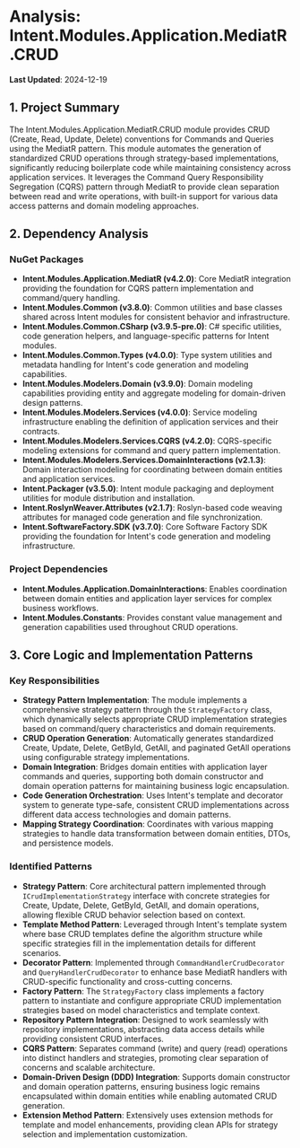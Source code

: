 # Analysis: Intent.Modules.Application.MediatR.CRUD

**Last Updated**: 2024-12-19

## 1. Project Summary

The Intent.Modules.Application.MediatR.CRUD module provides CRUD (Create, Read, Update, Delete) conventions for Commands and Queries using the MediatR pattern. This module automates the generation of standardized CRUD operations through strategy-based implementations, significantly reducing boilerplate code while maintaining consistency across application services. It leverages the Command Query Responsibility Segregation (CQRS) pattern through MediatR to provide clean separation between read and write operations, with built-in support for various data access patterns and domain modeling approaches.

## 2. Dependency Analysis

### NuGet Packages
- **Intent.Modules.Application.MediatR (v4.2.0)**: Core MediatR integration providing the foundation for CQRS pattern implementation and command/query handling.
- **Intent.Modules.Common (v3.8.0)**: Common utilities and base classes shared across Intent modules for consistent behavior and infrastructure.
- **Intent.Modules.Common.CSharp (v3.9.5-pre.0)**: C# specific utilities, code generation helpers, and language-specific patterns for Intent modules.
- **Intent.Modules.Common.Types (v4.0.0)**: Type system utilities and metadata handling for Intent's code generation and modeling capabilities.
- **Intent.Modules.Modelers.Domain (v3.9.0)**: Domain modeling capabilities providing entity and aggregate modeling for domain-driven design patterns.
- **Intent.Modules.Modelers.Services (v4.0.0)**: Service modeling infrastructure enabling the definition of application services and their contracts.
- **Intent.Modules.Modelers.Services.CQRS (v4.2.0)**: CQRS-specific modeling extensions for command and query pattern implementation.
- **Intent.Modules.Modelers.Services.DomainInteractions (v2.1.3)**: Domain interaction modeling for coordinating between domain entities and application services.
- **Intent.Packager (v3.5.0)**: Intent module packaging and deployment utilities for module distribution and installation.
- **Intent.RoslynWeaver.Attributes (v2.1.7)**: Roslyn-based code weaving attributes for managed code generation and file synchronization.
- **Intent.SoftwareFactory.SDK (v3.7.0)**: Core Software Factory SDK providing the foundation for Intent's code generation and modeling infrastructure.

### Project Dependencies
- **Intent.Modules.Application.DomainInteractions**: Enables coordination between domain entities and application layer services for complex business workflows.
- **Intent.Modules.Constants**: Provides constant value management and generation capabilities used throughout CRUD operations.

## 3. Core Logic and Implementation Patterns

### Key Responsibilities
- **Strategy Pattern Implementation**: The module implements a comprehensive strategy pattern through the `StrategyFactory` class, which dynamically selects appropriate CRUD implementation strategies based on command/query characteristics and domain requirements.
- **CRUD Operation Generation**: Automatically generates standardized Create, Update, Delete, GetById, GetAll, and paginated GetAll operations using configurable strategy implementations.
- **Domain Integration**: Bridges domain entities with application layer commands and queries, supporting both domain constructor and domain operation patterns for maintaining business logic encapsulation.
- **Code Generation Orchestration**: Uses Intent's template and decorator system to generate type-safe, consistent CRUD implementations across different data access technologies and domain patterns.
- **Mapping Strategy Coordination**: Coordinates with various mapping strategies to handle data transformation between domain entities, DTOs, and persistence models.

### Identified Patterns
- **Strategy Pattern**: Core architectural pattern implemented through `ICrudImplementationStrategy` interface with concrete strategies for Create, Update, Delete, GetById, GetAll, and domain operations, allowing flexible CRUD behavior selection based on context.
- **Template Method Pattern**: Leveraged through Intent's template system where base CRUD templates define the algorithm structure while specific strategies fill in the implementation details for different scenarios.
- **Decorator Pattern**: Implemented through `CommandHandlerCrudDecorator` and `QueryHandlerCrudDecorator` to enhance base MediatR handlers with CRUD-specific functionality and cross-cutting concerns.
- **Factory Pattern**: The `StrategyFactory` class implements a factory pattern to instantiate and configure appropriate CRUD implementation strategies based on model characteristics and template context.
- **Repository Pattern Integration**: Designed to work seamlessly with repository implementations, abstracting data access details while providing consistent CRUD interfaces.
- **CQRS Pattern**: Separates command (write) and query (read) operations into distinct handlers and strategies, promoting clear separation of concerns and scalable architecture.
- **Domain-Driven Design (DDD) Integration**: Supports domain constructor and domain operation patterns, ensuring business logic remains encapsulated within domain entities while enabling automated CRUD generation.
- **Extension Method Pattern**: Extensively uses extension methods for template and model enhancements, providing clean APIs for strategy selection and implementation customization.